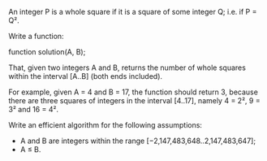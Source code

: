 An integer P is a whole square if it is a square of some integer Q; i.e. if P = Q².

Write a function:

function solution(A, B);

That, given two integers A and B, returns the number of whole squares within the interval [A..B] (both ends included).

For example, given A = 4 and B = 17, the function should return 3, because there are three squares of integers
in the interval [4..17], namely 4 = 2², 9 = 3² and 16 = 4².

Write an efficient algorithm for the following assumptions:
- A and B are integers within the range [−2,147,483,648..2,147,483,647];
- A ≤ B.
